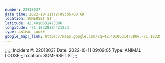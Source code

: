 ```yaml
---
number: 22018037
date_time: 2022-10-11T09:09:05+00:00
location: SOMERSET ST
latitude: 42.4010631473806
longitude: -71.18329284421833
type: ANIMAL LOOSE
google_maps_link: https://maps.google.com/?q=42.4010631473806,-71.18329284421833
---
```


;;;;;;Incident #: 22018037  Date: 2022-10-11 09:09:05   Type: ANIMAL LOOSE;;;Location: SOMERSET ST;;;
